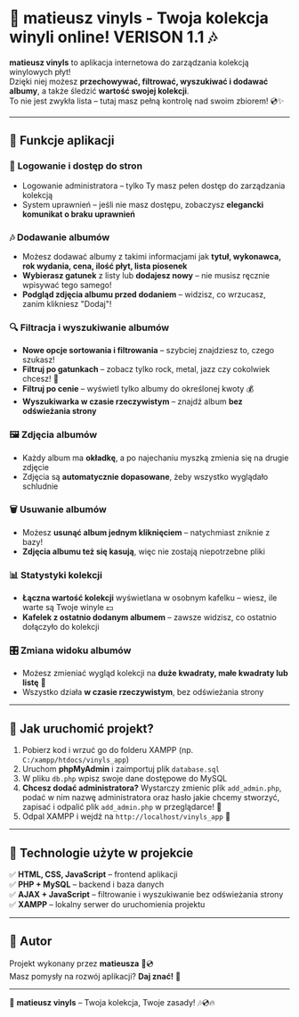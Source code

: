 # 🎵 matieusz vinyls - Twoja kolekcja winyli online! VERISON 1.1 🎶  

**matieusz vinyls** to aplikacja internetowa do zarządzania kolekcją winylowych płyt!  
Dzięki niej możesz **przechowywać, filtrować, wyszukiwać i dodawać albumy**, a także śledzić **wartość swojej kolekcji**.  
To nie jest zwykła lista – tutaj masz pełną kontrolę nad swoim zbiorem! 💿✨  

---

## 📌 **Funkcje aplikacji**  

### 🔐 **Logowanie i dostęp do stron**  
- Logowanie administratora – tylko Ty masz pełen dostęp do zarządzania kolekcją  
- System uprawnień – jeśli nie masz dostępu, zobaczysz **elegancki komunikat o braku uprawnień**  

### 🎶 **Dodawanie albumów**  
- Możesz dodawać albumy z takimi informacjami jak **tytuł, wykonawca, rok wydania, cena, ilość płyt, lista piosenek**  
- **Wybierasz gatunek** z listy lub **dodajesz nowy** – nie musisz ręcznie wpisywać tego samego!  
- **Podgląd zdjęcia albumu przed dodaniem** – widzisz, co wrzucasz, zanim klikniesz "Dodaj"!  

### 🔍 **Filtracja i wyszukiwanie albumów**  
- **Nowe opcje sortowania i filtrowania** – szybciej znajdziesz to, czego szukasz!  
- **Filtruj po gatunkach** – zobacz tylko rock, metal, jazz czy cokolwiek chcesz! 🎸  
- **Filtruj po cenie** – wyświetl tylko albumy do określonej kwoty 💰  
- **Wyszukiwarka w czasie rzeczywistym** – znajdź album **bez odświeżania strony**  

### 🖼️ **Zdjęcia albumów**  
- Każdy album ma **okładkę**, a po najechaniu myszką zmienia się na drugie zdjęcie  
- Zdjęcia są **automatycznie dopasowane**, żeby wszystko wyglądało schludnie  

### 🗑️ **Usuwanie albumów**  
- Możesz **usunąć album jednym kliknięciem** – natychmiast zniknie z bazy!  
- **Zdjęcia albumu też się kasują**, więc nie zostają niepotrzebne pliki  

### 📊 **Statystyki kolekcji**  
- **Łączna wartość kolekcji** wyświetlana w osobnym kafelku – wiesz, ile warte są Twoje winyle 💵  
- **Kafelek z ostatnio dodanym albumem** – zawsze widzisz, co ostatnio dołączyło do kolekcji  

### 🎛️ **Zmiana widoku albumów**  
- Możesz zmieniać wygląd kolekcji na **duże kwadraty, małe kwadraty lub listę** 📜  
- Wszystko działa **w czasie rzeczywistym**, bez odświeżania strony  

---

## 📌 **Jak uruchomić projekt?**  
1. Pobierz kod i wrzuć go do folderu XAMPP (np. `C:/xampp/htdocs/vinyls_app`)  
2. Uruchom **phpMyAdmin** i zaimportuj plik `database.sql`  
3. W pliku `db.php` wpisz swoje dane dostępowe do MySQL  
4. **Chcesz dodać administratora?** Wystarczy zmienic plik `add_admin.php`, podać w nim nazwę administratora oraz hasło jakie chcemy stworzyć, zapisać i odpalić plik `add_admin.php` w przeglądarce! 👑 
5. Odpal XAMPP i wejdź na `http://localhost/vinyls_app` 🚀  

---

## 🔧 **Technologie użyte w projekcie**  
✅ **HTML, CSS, JavaScript** – frontend aplikacji  
✅ **PHP + MySQL** – backend i baza danych  
✅ **AJAX + JavaScript** – filtrowanie i wyszukiwanie bez odświeżania strony  
✅ **XAMPP** – lokalny serwer do uruchomienia projektu  

---

## 🤝 **Autor**  
Projekt wykonany przez **matieusza** 🎵💿  
Masz pomysły na rozwój aplikacji? **Daj znać!** 🚀  

---

🚀 **matieusz vinyls** – Twoja kolekcja, Twoje zasady! 🎶💿🔥
